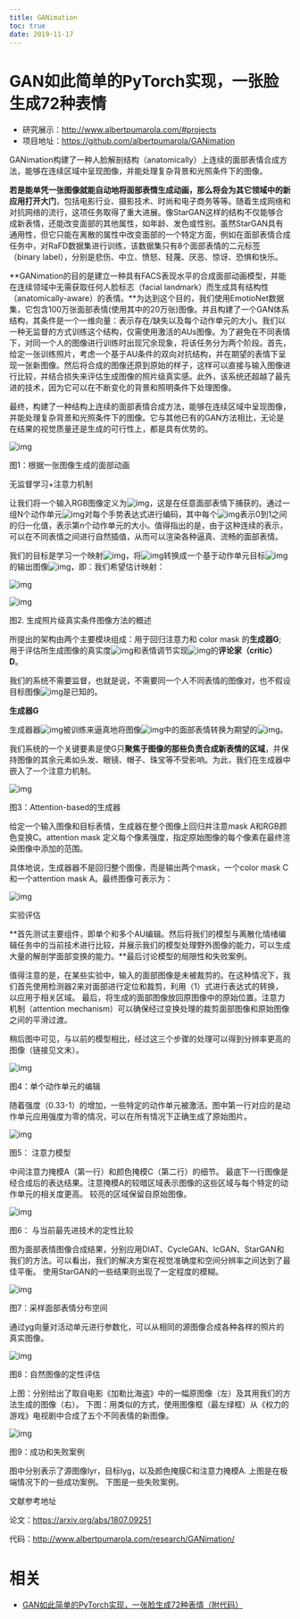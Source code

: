 ```yaml
---
title: GANimation
toc: true
date: 2019-11-17
---
```

# GAN如此简单的PyTorch实现，一张脸生成72种表情

- 研究展示：http://www.albertpumarola.com/#projects
- 项目地址：https://github.com/albertpumarola/GANimation



GANimation构建了一种人脸解剖结构（anatomically）上连续的面部表情合成方法，能够在连续区域中呈现图像，并能处理复杂背景和光照条件下的图像。


**若是能单凭一张图像就能自动地将面部表情生成动画，那么将会为其它领域中的新应用打开大门**，包括电影行业、摄影技术、时尚和电子商务等等。随着生成网络和对抗网络的流行，这项任务取得了重大进展。像StarGAN这样的结构不仅能够合成新表情，还能改变面部的其他属性，如年龄、发色或性别。虽然StarGAN具有通用性，但它只能在离散的属性中改变面部的一个特定方面，例如在面部表情合成任务中，对RaFD数据集进行训练，该数据集只有8个面部表情的二元标签（binary label），分别是悲伤、中立、愤怒、轻蔑、厌恶、惊讶、恐惧和快乐。



**GANimation的目的是建立一种具有FACS表现水平的合成面部动画模型，并能在连续领域中无需获取任何人脸标志（facial landmark）而生成具有结构性（anatomically-aware）的表情。**为达到这个目的，我们使用EmotioNet数据集，它包含100万张面部表情(使用其中的20万张)图像。并且构建了一个GAN体系结构，其条件是一个一维向量：表示存在/缺失以及每个动作单元的大小。我们以一种无监督的方式训练这个结构，仅需使用激活的AUs图像。为了避免在不同表情下，对同一个人的图像进行训练时出现冗余现象，将该任务分为两个阶段。首先，给定一张训练照片，考虑一个基于AU条件的双向对抗结构，并在期望的表情下呈现一张新图像。然后将合成的图像还原到原始的样子，这样可以直接与输入图像进行比较，并结合损失来评估生成图像的照片级真实感。此外，该系统还超越了最先进的技术，因为它可以在不断变化的背景和照明条件下处理图像。



最终，构建了一种结构上连续的面部表情合成方法，能够在连续区域中呈现图像，并能处理复杂背景和光照条件下的图像。它与其他已有的GAN方法相比，无论是在结果的视觉质量还是生成的可行性上，都是具有优势的。



![img](https://mmbiz.qpic.cn/mmbiz_png/UicQ7HgWiaUb0eFyX5TeOWqmoj3Pdp4ZbVY89tYJboeJkjuv86Irxp7b3a8eib68FnibXHuECrREubY8w4MYKyHzyg/640?wx_fmt=png&tp=webp&wxfrom=5&wx_lazy=1&wx_co=1)

图1：根据一张图像生成的面部动画



无监督学习+注意力机制



让我们将一个输入RGB图像定义为![img](https://mmbiz.qpic.cn/mmbiz_png/UicQ7HgWiaUb0eFyX5TeOWqmoj3Pdp4ZbVYK4eBe19wvS9gYzNhy6DleVszKXGia9AZBdMDeGKwx6PMjPcgia5v2EA/640?wx_fmt=png&tp=webp&wxfrom=5&wx_lazy=1&wx_co=1)，这是在任意面部表情下捕获的。通过一组N个动作单元![img](https://mmbiz.qpic.cn/mmbiz_png/UicQ7HgWiaUb0eFyX5TeOWqmoj3Pdp4ZbVnIKjRofEncIhxOiaW8j2sXiasXNrLhUyu4V9fJYtH1rkFJSvjO9P9QxA/640?wx_fmt=png&tp=webp&wxfrom=5&wx_lazy=1&wx_co=1)对每个手势表达式进行编码，其中每个![img](https://mmbiz.qpic.cn/mmbiz_png/UicQ7HgWiaUb0eFyX5TeOWqmoj3Pdp4ZbVQ0ZnyeI5LUkUXeXEHs471kHRbSSHhCvewUWJWP2VBZmx55icpLh3zVQ/640?wx_fmt=png&tp=webp&wxfrom=5&wx_lazy=1&wx_co=1)表示0到1之间的归一化值，表示第n个动作单元的大小。值得指出的是，由于这种连续的表示，可以在不同表情之间进行自然插值，从而可以渲染各种逼真、流畅的面部表情。



我们的目标是学习一个映射![img](https://mmbiz.qpic.cn/mmbiz_png/UicQ7HgWiaUb0eFyX5TeOWqmoj3Pdp4ZbVJiacevfqyreH3YMvCTg6Qe3XXxj3KOByO7ImO8226wnMGZuic4PicL7bQ/640?wx_fmt=png&tp=webp&wxfrom=5&wx_lazy=1&wx_co=1)，将![img](https://mmbiz.qpic.cn/mmbiz_png/UicQ7HgWiaUb0eFyX5TeOWqmoj3Pdp4ZbVZMbBxzib3O5Gb7cFNmsqF4ibbD6QFlGFbrBVernptIfSMSEPcgVefabA/640?wx_fmt=png&tp=webp&wxfrom=5&wx_lazy=1&wx_co=1)转换成一个基于动作单元目标![img](https://mmbiz.qpic.cn/mmbiz_png/UicQ7HgWiaUb0eFyX5TeOWqmoj3Pdp4ZbV2jSxEhKBCZyZ6pTZCbzoXwibn41TpWpAB6cIm4XJ6Sw6Fuic5AQ8HtdA/640?wx_fmt=png&tp=webp&wxfrom=5&wx_lazy=1&wx_co=1)的输出图像![img](https://mmbiz.qpic.cn/mmbiz_png/UicQ7HgWiaUb0eFyX5TeOWqmoj3Pdp4ZbVuxd2121oRw46KZjica9ibIJLdIgUxgj1uhfAISYMDVbCySbMFEcvHRIw/640?wx_fmt=png&tp=webp&wxfrom=5&wx_lazy=1&wx_co=1)，即：我们希望估计映射：

![img](https://mmbiz.qpic.cn/mmbiz_png/UicQ7HgWiaUb0eFyX5TeOWqmoj3Pdp4ZbVibvDia21ICYvJ7tQWf5Dk2lr25dmFIypleApxBaBChtRsHCHvZRgF6hQ/640?wx_fmt=png&tp=webp&wxfrom=5&wx_lazy=1&wx_co=1)



![img](https://mmbiz.qpic.cn/mmbiz_png/UicQ7HgWiaUb0eFyX5TeOWqmoj3Pdp4ZbVz2yRwicBkB69NFsIv5c8qGxVl5pXsVWzAoBriakCTo6E9rvSvcwK8Mkg/640?wx_fmt=png&tp=webp&wxfrom=5&wx_lazy=1&wx_co=1)

图2. 生成照片级真实条件图像方法的概述



所提出的架构由两个主要模块组成：用于回归注意力和 color mask 的**生成器G**; 用于评估所生成图像的真实度![img](https://mmbiz.qpic.cn/mmbiz_png/UicQ7HgWiaUb0eFyX5TeOWqmoj3Pdp4ZbVG0aFD8Xu7rVHOqj9plwh55xq0icf9bJKhmRP5WGstzppnzWzm5QH4AA/640?wx_fmt=png&tp=webp&wxfrom=5&wx_lazy=1&wx_co=1)和表情调节实现![img](https://mmbiz.qpic.cn/mmbiz_png/UicQ7HgWiaUb0eFyX5TeOWqmoj3Pdp4ZbVZlYGYCFVrwUL2NDLYj6ZZiclkjQ9ZYKILdeHiaRa70jdILkHwk7QJdBg/640?wx_fmt=png&tp=webp&wxfrom=5&wx_lazy=1&wx_co=1)的**评论家（critic） D**。



我们的系统不需要监督，也就是说，不需要同一个人不同表情的图像对，也不假设目标图像![img](https://mmbiz.qpic.cn/mmbiz_png/UicQ7HgWiaUb0eFyX5TeOWqmoj3Pdp4ZbVuxd2121oRw46KZjica9ibIJLdIgUxgj1uhfAISYMDVbCySbMFEcvHRIw/640?wx_fmt=png&tp=webp&wxfrom=5&wx_lazy=1&wx_co=1)是已知的。



**生成器G**



生成器器![img](https://mmbiz.qpic.cn/mmbiz_png/UicQ7HgWiaUb0eFyX5TeOWqmoj3Pdp4ZbVOccPxlsrKaxdYq1RD9dByQ5zEwjqxmH8RwUwlJ3GBpsLkF8XRvR0bw/640?wx_fmt=png&tp=webp&wxfrom=5&wx_lazy=1&wx_co=1)被训练来逼真地将图像![img](https://mmbiz.qpic.cn/mmbiz_png/UicQ7HgWiaUb0eFyX5TeOWqmoj3Pdp4ZbVZMbBxzib3O5Gb7cFNmsqF4ibbD6QFlGFbrBVernptIfSMSEPcgVefabA/640?wx_fmt=png&tp=webp&wxfrom=5&wx_lazy=1&wx_co=1)中的面部表情转换为期望的![img](https://mmbiz.qpic.cn/mmbiz_png/UicQ7HgWiaUb0eFyX5TeOWqmoj3Pdp4ZbV2jSxEhKBCZyZ6pTZCbzoXwibn41TpWpAB6cIm4XJ6Sw6Fuic5AQ8HtdA/640?wx_fmt=png&tp=webp&wxfrom=5&wx_lazy=1&wx_co=1)。



我们系统的一个关键要素是使G只**聚焦于图像的那些负责合成新表情的区域**，并保持图像的其余元素如头发、眼镜、帽子、珠宝等不受影响。为此，我们在生成器中嵌入了一个注意力机制。



![img](https://mmbiz.qpic.cn/mmbiz_png/UicQ7HgWiaUb0eFyX5TeOWqmoj3Pdp4ZbVSYciaBqTmJNVoia1OviaBqYK5ibmqyiblxNibjvgibFMic1k7Mmkd8Xaz2oh8Q/640?wx_fmt=png&tp=webp&wxfrom=5&wx_lazy=1&wx_co=1)

图3：Attention-based的生成器



给定一个输入图像和目标表情，生成器在整个图像上回归并注意mask A和RGB颜色变换C。attention mask 定义每个像素强度，指定原始图像的每个像素在最终渲染图像中添加的范围。



具体地说，生成器器不是回归整个图像，而是输出两个mask，一个color mask C和一个attention mask A。最终图像可表示为：

![img](https://mmbiz.qpic.cn/mmbiz_png/UicQ7HgWiaUb0eFyX5TeOWqmoj3Pdp4ZbVAN9uXmCy232nByTfXMrtSqciarNJiatzfKacfPYcCpwKVrUZCKJJRuSw/640?wx_fmt=png&tp=webp&wxfrom=5&wx_lazy=1&wx_co=1)



实验评估



**首先测试主要组件，即单个和多个AU编辑。然后将我们的模型与离散化情绪编辑任务中的当前技术进行比较，并展示我们的模型处理野外图像的能力，可以生成大量的解剖学面部变换的能力。**最后讨论模型的局限性和失败案例。



值得注意的是，在某些实验中，输入的面部图像是未被裁剪的。在这种情况下，我们首先使用检测器2来对面部进行定位和裁剪，利用（1）式进行表达式的转换，以应用于相关区域。 最后，将生成的面部图像放回原图像中的原始位置。注意力机制（attention mechanism）可以确保经过变换处理的裁剪面部图像和原始图像之间的平滑过渡。



稍后图中可见，与以前的模型相比，经过这三个步骤的处理可以得到分辨率更高的图像（链接见文末）。



![img](https://mmbiz.qpic.cn/mmbiz_png/UicQ7HgWiaUb0eFyX5TeOWqmoj3Pdp4ZbVZF7VlwSDfLY1XwEMKk1iauWf1wp0aeXpJPpPb10wuWZ2lOUicEVFhN6w/640?wx_fmt=png&tp=webp&wxfrom=5&wx_lazy=1&wx_co=1)

图4：单个动作单元的编辑



随着强度（0.33-1）的增加，一些特定的动作单元被激活。图中第一行对应的是动作单元应用强度为零的情况，可以在所有情况下正确生成了原始图片。



![img](https://mmbiz.qpic.cn/mmbiz_png/UicQ7HgWiaUb0eFyX5TeOWqmoj3Pdp4ZbVDibXibW5cg9PoSPDicbOO5sH6pUCp4QsFicKJaBSMYEJkhztFw6Tn3Xib4A/640?wx_fmt=png&tp=webp&wxfrom=5&wx_lazy=1&wx_co=1)

图5： 注意力模型



中间注意力掩模A（第一行）和颜色掩模C（第二行）的细节。 最底下一行图像是经合成后的表达结果。注意掩模A的较暗区域表示图像的这些区域与每个特定的动作单元的相关度更高。 较亮的区域保留自原始图像。



![img](https://mmbiz.qpic.cn/mmbiz_png/UicQ7HgWiaUb0eFyX5TeOWqmoj3Pdp4ZbV36O0icQQxLx8cz6MrlootDmhydIxcMT8lInJFIqAWicaseYWYfsMe0Cg/640?wx_fmt=png&tp=webp&wxfrom=5&wx_lazy=1&wx_co=1)

 图6： 与当前最先进技术的定性比较



图为面部表情图像合成结果，分别应用DIAT、CycleGAN、IcGAN、StarGAN和我们的方法。可以看出，我们的解决方案在视觉准确度和空间分辨率之间达到了最佳平衡。 使用StarGAN的一些结果则出现了一定程度的模糊。



![img](https://mmbiz.qpic.cn/mmbiz_png/UicQ7HgWiaUb0eFyX5TeOWqmoj3Pdp4ZbVhw8nXOVomuKk1Drroc0nCM6acFiaRxGm3qq9OPIwAGG5GIqs7SsatLw/640?wx_fmt=png&tp=webp&wxfrom=5&wx_lazy=1&wx_co=1)

图7：采样面部表情分布空间



通过yg向量对活动单元进行参数化，可以从相同的源图像合成各种各样的照片的真实图像。



![img](https://mmbiz.qpic.cn/mmbiz_png/UicQ7HgWiaUb0eFyX5TeOWqmoj3Pdp4ZbVmaDiaP6PWibBlqrXrdtUv1L8rY6MfgH79X1Gj0N0qrykdtleNT77TJpA/640?wx_fmt=png&tp=webp&wxfrom=5&wx_lazy=1&wx_co=1)

图8：自然图像的定性评估



上图：分别给出了取自电影《加勒比海盗》中的一幅原图像（左）及其用我们的方法生成的图像（右）。 下图：用类似的方式，使用图像框（最左绿框）从《权力的游戏》电视剧中合成了五个不同表情的新图像。



![img](https://mmbiz.qpic.cn/mmbiz_png/UicQ7HgWiaUb0eFyX5TeOWqmoj3Pdp4ZbVLOJ9aTGiaCAvibhxjrKrarglbsZyexFdzdVdzyK8MKTDJVzNR4jic5Ekg/640?wx_fmt=png&tp=webp&wxfrom=5&wx_lazy=1&wx_co=1)

图9：成功和失败案例



图中分别表示了源图像Iyr，目标Iyg，以及颜色掩膜C和注意力掩模A. 上图是在极端情况下的一些成功案例。 下图是一些失败案例。



文献参考地址

论文：https://arxiv.org/abs/1807.09251

代码：http://www.albertpumarola.com/research/GANimation/


# 相关

- [GAN如此简单的PyTorch实现，一张脸生成72种表情（附代码）](https://mp.weixin.qq.com/s?__biz=MzI3MTA0MTk1MA==&mid=2652023495&idx=2&sn=bbe1500fa0e4f08ccc62009bd6677590&chksm=f121de36c65657203ede5ad0f97d8ee90508bc2fe67e2dece98b920b44de35bfeedaae5ad8e1&mpshare=1&scene=1&srcid=0729Rv9ZghcrP50mw0HbyjPL#rd)
